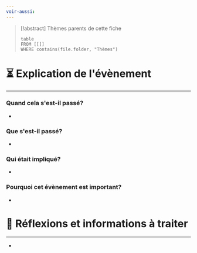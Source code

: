```yaml
---
voir-aussi: 
---
```


> [!abstract] Thèmes parents de cette fiche
> ```dataview
> table
> FROM [[]]
> WHERE contains(file.folder, "Thèmes")
> ```


# ⏳ Explication de l'évènement
---
### Quand cela s'est-il passé?
- 

### Que s'est-il passé?
- 

### Qui était impliqué?
- 

### Pourquoi cet évènement est important?
- 

# 💭 Réflexions et informations à traiter
---
- 

